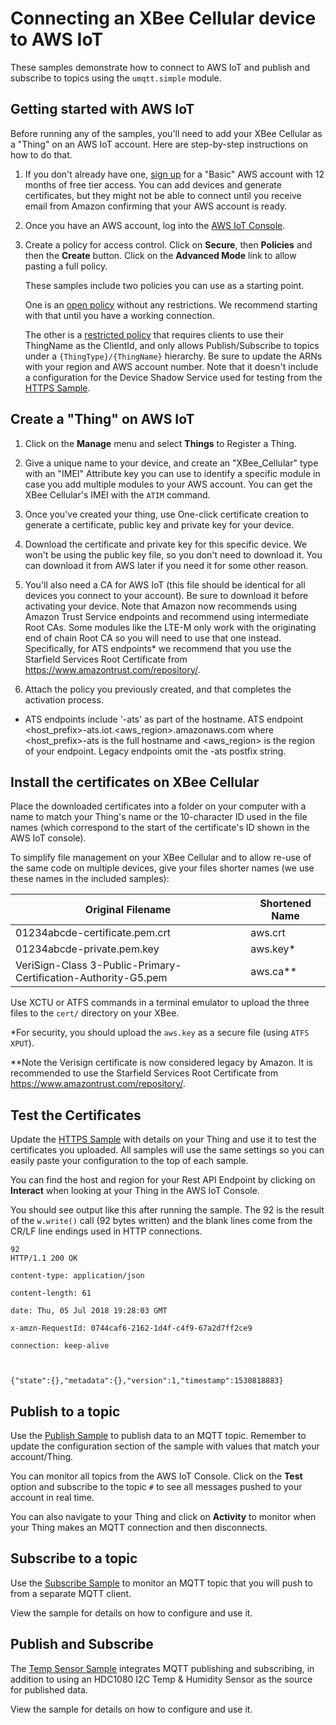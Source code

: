 Connecting an XBee Cellular device to AWS IoT
=============================================

These samples demonstrate how to connect to AWS IoT and publish and subscribe
to topics using the `umqtt.simple` module.


Getting started with AWS IoT
----------------------------

Before running any of the samples, you'll need to add your XBee Cellular as a
"Thing" on an AWS IoT account.  Here are step-by-step instructions on how to
do that.

1. If you don't already have one, [sign up] for a "Basic" AWS account with 12
   months of free tier access.  You can add devices and generate certificates,
   but they might not be able to connect until you receive email from Amazon
   confirming that your AWS account is ready.
   
2. Once you have an AWS account, log into the [AWS IoT Console].

3. Create a policy for access control.  Click on **Secure**, then **Policies**
   and then the **Create** button.  Click on the **Advanced Mode** link to
   allow pasting a full policy.

   These samples include two policies you can use as a starting point.

   One is an [open policy](./policy-open.json) without any restrictions.  We
   recommend starting with that until you have a working connection.
   
   The other is a [restricted policy](./policy-restricted.json) that requires
   clients to use their ThingName as the ClientId, and only allows
   Publish/Subscribe to topics under a `{ThingType}/{ThingName}` hierarchy.  Be
   sure to update the ARNs with your region and AWS account number.  Note that
   it doesn't include a configuration for the Device Shadow Service used for
   testing from the [HTTPS Sample](./aws-https.py).

[sign up]: https://portal.aws.amazon.com/billing/signup#/start
[AWS IoT Console]: https://console.aws.amazon.com/iot/home


Create a "Thing" on AWS IoT
---------------------------
1. Click on the **Manage** menu and select **Things** to Register a Thing.

2. Give a unique name to your device, and create an "XBee_Cellular" type
   with an "IMEI" Attribute key you can use to identify a specific module
   in case you add multiple modules to your AWS account.  You can get the
   XBee Cellular's IMEI with the `ATIM` command.

3. Once you've created your thing, use One-click certificate creation to
   generate a certificate, public key and private key for your device.

4. Download the certificate and private key for this specific device.  We
   won't be using the public key file, so you don't need to download it.
   You can download it from AWS later if you need it for some other reason.

5. You'll also need a CA for AWS IoT (this file should be identical for all
   devices you connect to your account).  Be sure to download it before
   activating your device. Note that Amazon now recommends using Amazon
   Trust Service endpoints and recommend using intermediate Root CAs. 
   Some modules like the LTE-M only work with the originating end of chain 
   Root CA so you will need to use that one instead. Specifically, for ATS
   endpoints* we recommend that you use the Starfield Services Root Certificate
   from https://www.amazontrust.com/repository/.

6. Attach the policy you previously created, and that completes the activation
   process.
   
* ATS endpoints include '-ats' as part of the hostname. ATS endpoint
  <host_prefix>-ats.iot.<aws_region>.amazonaws.com where <host_prefix>-ats is 
  the full hostname and <aws_region> is the region of your endpoint. Legacy
  endpoints omit the -ats postfix string.


Install the certificates on XBee Cellular
-----------------------------------------
Place the downloaded certificates into a folder on your computer with a name
to match your Thing's name or the 10-character ID used in the file names (which
correspond to the start of the certificate's ID shown in the AWS IoT console).

To simplify file management on your XBee Cellular and to allow re-use of the
same code on multiple devices, give your files shorter names (we use these
names in the included samples):

| Original Filename                                        | Shortened Name |
|----------------------------------------------------------|----------------|
| 01234abcde-certificate.pem.crt                                 | aws.crt  |
| 01234abcde-private.pem.key                                     | aws.key* |
| VeriSign-Class 3-Public-Primary-Certification-Authority-G5.pem | aws.ca** |


Use XCTU or ATFS commands in a terminal emulator to upload the three files
to the `cert/` directory on your XBee.

*For security, you should upload the `aws.key` as a secure file (using
`ATFS XPUT`).

**Note the Verisign certificate is now considered legacy by Amazon. It is recommended
to use the Starfield Services Root Certificate from 
https://www.amazontrust.com/repository/.


Test the Certificates
---------------------
Update the [HTTPS Sample](./aws-https.py) with details on your Thing and use
it to test the certificates you uploaded.  All samples will use the same
settings so you can easily paste your configuration to the top of each sample.

You can find the host and region for your Rest API Endpoint by clicking on
**Interact** when looking at your Thing in the AWS IoT Console.

You should see output like this after running the sample.  The 92 is the
result of the `w.write()` call (92 bytes written) and the blank lines come
from the CR/LF line endings used in HTTP connections.

```
92
HTTP/1.1 200 OK
 
content-type: application/json
 
content-length: 61
 
date: Thu, 05 Jul 2018 19:28:03 GMT
 
x-amzn-RequestId: 0744caf6-2162-1d4f-c4f9-67a2d7ff2ce9
 
connection: keep-alive
 
 
 
{"state":{},"metadata":{},"version":1,"timestamp":1530818883}
```


Publish to a topic
------------------
Use the [Publish Sample](./aws-publish.py) to publish data to an MQTT topic.
Remember to update the configuration section of the sample with values that
match your account/Thing.

You can monitor all topics from the AWS IoT Console.  Click on the **Test**
option and subscribe to the topic `#` to see all messages pushed to your
account in real time.

You can also navigate to your Thing and click on **Activity** to monitor when
your Thing makes an MQTT connection and then disconnects.


Subscribe to a topic
--------------------
Use the [Subscribe Sample](./aws-subscribe.py) to monitor an MQTT topic that
you will push to from a separate MQTT client.

View the sample for details on how to configure and use it.


Publish and Subscribe
---------------------
The [Temp Sensor Sample](./aws-tempsensor.py) integrates MQTT publishing and
subscribing, in addition to using an HDC1080 I2C Temp & Humidity Sensor as the
source for published data.

View the sample for details on how to configure and use it.
